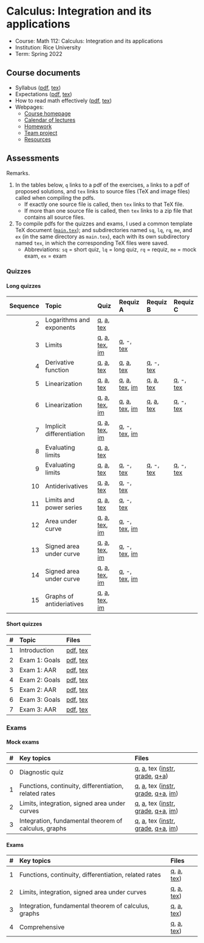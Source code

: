 # Calculus: Integration and its applications

- Course: Math 112: Calculus: Integration and its applications
- Institution: Rice University
- Term: Spring 2022



## Course documents

- Syllabus ([pdf](docs/pdf/syl.pdf), [tex](docs/tex/syl.tex))
- Expectations ([pdf](docs/pdf/exp.pdf), [tex](docs/tex/exp.tex))
- How to read math effectively ([pdf](docs/pdf/read.pdf), [tex](docs/tex/read.tex))
- Webpages:
    - [Course homepage](webp/home.html)
    - [Calendar of lectures](webp/cal.html)
    - [Homework](webp/hw.html)
    - [Team project](webp/tp.html)
    - [Resources](webp/res.html)



## Assessments

Remarks.

1. In the tables below, `q` links to a pdf of the exercises, `a` links to a pdf of proposed solutions, and `tex` links to source files (TeX and image files) called when compiling the pdfs.
    - If exactly one source file is called, then `tex` links to that TeX file.
    - If more than one source file is called, then `tex` links to a zip file that contains all source files.
3. To compile pdfs for the quizzes and exams, I used a common template TeX document ([`main.tex`](assess/main.tex)); and subdirectories named `sq`, `lq`, `rq`, `me`, and `ex` (in the same directory as `main.tex`), each with its own subdirectory named `tex`, in which the corresponding TeX files were saved.
    - Abbreviations: `sq` = short quiz, `lq` = long quiz, `rq` = requiz, `me` = mock exam, `ex` = exam

### Quizzes

#### Long quizzes

| Sequence | Topic                    | Quiz     | Requiz A | Requiz B | Requiz C |
|---------:|:-------------------------|:---------|:---------|:---------|:---------|
|        2 | Logarithms and exponents | [q](assess/lq/pdf/02.pdf), [a](assess/lq/pdf/02-sol.pdf), [tex](assess/lq/tex/02.tex) |  |  |
|        3 | Limits                   | [q](assess/lq/pdf/03.pdf), [a](assess/lq/pdf/03-sol.pdf), [tex](assess/lq/tex/03.tex), [im](assess/lq/tex/03-graphics.zip) | [q](assess/rq/pdf/03A.pdf), -, [tex](assess/rq/tex/03A.tex) |  |  |
|        4 | Derivative function      | [q](assess/lq/pdf/04.pdf), [a](assess/lq/pdf/04-sol.pdf), [tex](assess/lq/tex/04.tex) | [q](assess/rq/pdf/04A.pdf), [a](assess/rq/pdf/04A-sol.pdf), [tex](assess/rq/tex/04A.tex) | [q](assess/rq/pdf/04B.pdf), -, [tex](assess/rq/tex/04B.tex) |  |
|        5 | Linearization            | [q](assess/lq/pdf/05.pdf), [a](assess/lq/pdf/05-sol.pdf), [tex](assess/lq/tex/05.tex) | [q](assess/rq/pdf/05A06A.pdf), [a](assess/rq/pdf/05A06A-sol.pdf), [tex](assess/rq/tex/05A06A.tex), [im](assess/rq/tex/05A06A-graphics.zip) | [q](assess/rq/pdf/05B06B.pdf), [a](assess/rq/pdf/05B06B-sol.pdf), [tex](assess/rq/tex/05B06B.tex) | [q](assess/rq/pdf/05C06C.pdf), -, [tex](assess/rq/tex/05C06C.tex) |
|        6 | Linearization            | [q](assess/lq/pdf/06.pdf), [a](assess/lq/pdf/06-sol.pdf), [tex](assess/lq/tex/06.tex), [im](assess/lq/tex/06-graphics.zip) | [q](assess/rq/pdf/05A06A.pdf), [a](assess/rq/pdf/05A06A-sol.pdf), [tex](assess/rq/tex/05A06A.tex), [im](assess/rq/tex/05A06A-graphics.zip) | [q](assess/rq/pdf/05B06B.pdf), [a](assess/rq/pdf/05B06B-sol.pdf), [tex](assess/rq/tex/05B06B.tex) | [q](assess/rq/pdf/05C06C.pdf), -, [tex](assess/rq/tex/05C06C.tex) |
|        7 | Implicit differentiation | [q](assess/lq/pdf/07.pdf), [a](assess/lq/pdf/07-sol.pdf), [tex](assess/lq/tex/07.tex), [im](assess/lq/tex/07-graphics.zip) | [q](assess/rq/pdf/07A.pdf), -, [tex](assess/rq/tex/07A.tex), [im](assess/rq/tex/07A-graphics.zip) |  |  |
|        8 | Evaluating limits        | [q](assess/lq/pdf/08.pdf), [a](assess/lq/pdf/08-sol.pdf), [tex](assess/lq/tex/08.tex) |  |  |  |
|        9 | Evaluating limits        | [q](assess/lq/pdf/09.pdf), [a](assess/lq/pdf/09-sol.pdf), [tex](assess/lq/tex/09.tex) | [q](assess/rq/pdf/09A.pdf), -, [tex](assess/rq/tex/09A.tex) | [q](assess/rq/pdf/09B.pdf), -, [tex](assess/rq/tex/09B.tex) | [q](assess/rq/pdf/09C.pdf), -, [tex](assess/rq/tex/09C.tex) |
|       10 | Antiderivatives          | [q](assess/lq/pdf/10.pdf), [a](assess/lq/pdf/10-sol.pdf), [tex](assess/lq/tex/10.tex) | [q](assess/rq/pdf/10A.pdf), -, [tex](assess/rq/tex/10A.tex) |  |  |
|       11 | Limits and power series  | [q](assess/lq/pdf/11.pdf), [a](assess/lq/pdf/11-sol.pdf), [tex](assess/lq/tex/11.tex) | [q](assess/rq/pdf/11A.pdf), -, [tex](assess/rq/tex/11A.tex) |  |  |
|       12 | Area under curve         | [q](assess/lq/pdf/12.pdf), [a](assess/lq/pdf/12-sol.pdf), [tex](assess/lq/tex/12.tex), [im](assess/lq/tex/12-graphics.zip) | [q](assess/rq/pdf/12A.pdf), -, [tex](assess/rq/tex/12A.tex), [im](assess/rq/tex/12A-graphics.zip) |  |  |
|       13 | Signed area under curve  | [q](assess/lq/pdf/13.pdf), [a](assess/lq/pdf/13-sol.pdf), [tex](assess/lq/tex/13.tex), [im](assess/lq/tex/13-graphics.zip) | [q](assess/rq/pdf/13A.pdf), -, [tex](assess/rq/tex/13A.tex), [im](assess/rq/tex/13A-graphics.zip) |  |  |
|       14 | Signed area under curve  | [q](assess/lq/pdf/14.pdf), [a](assess/lq/pdf/14-sol.pdf), [tex](assess/lq/tex/14.tex), [im](assess/lq/tex/14-graphics.zip) | [q](assess/rq/pdf/14A.pdf), -, [tex](assess/rq/tex/14A.tex), [im](assess/rq/tex/14A-graphics.zip) |  |  |
|       15 | Graphs of antideriatives | [q](assess/lq/pdf/15.pdf), [a](assess/lq/pdf/05-sol.pdf), [tex](assess/lq/tex/15.tex), [im](assess/lq/tex/15-graphics.zip) |  |  |  |

#### Short quizzes

| # | Topic         | Files |
|--:|:--------------|:------|
| 1 | Introduction  | [pdf](assess/sq/pdf/01.pdf), [tex](assess/sq/tex/01.tex) |
| 2 | Exam 1: Goals | [pdf](assess/sq/pdf/02.pdf), [tex](assess/sq/tex/02.tex) |
| 3 | Exam 1: AAR   | [pdf](assess/sq/pdf/03.pdf), [tex](assess/sq/tex/03.tex) |
| 4 | Exam 2: Goals | [pdf](assess/sq/pdf/04.pdf), [tex](assess/sq/tex/04.tex) |
| 5 | Exam 2: AAR   | [pdf](assess/sq/pdf/05.pdf), [tex](assess/sq/tex/05.tex) |
| 6 | Exam 3: Goals | [pdf](assess/sq/pdf/06.pdf), [tex](assess/sq/tex/06.tex) |
| 7 | Exam 3: AAR   | [pdf](assess/sq/pdf/07.pdf), [tex](assess/sq/tex/07.tex) |


### Exams

#### Mock exams

| # | Key topics | Files |
|:--|:-----------|:------|
| 0 | Diagnostic quiz | [q](assess/lq/pdf/00.pdf), [a](assess/lq/pdf/00-sol.pdf), tex ([instr](assess/me/tex/00-instr.tex), [grade](assess/me/tex/00-grade.tex), [q+a](assess/me/tex/00.tex)) |
| 1 | Functions, continuity, differentiation, related rates | [q](assess/me/pdf/01.pdf), [a](assess/me/pdf/01-sol.pdf), tex ([instr](assess/me/tex/01-instr.tex), [grade](assess/me/tex/01-grade.tex), [q+a](assess/me/tex/01.tex), [im](assess/me/tex/01-graphics.zip)) |
| 2 | Limits, integration, signed area under curves         | [q](assess/me/pdf/02.pdf), [a](assess/me/pdf/02-sol-a.pdf), tex ([instr](assess/me/tex/02-instr.tex), [grade](assess/me/tex/02-grade.tex), [q+a](assess/me/tex/02.tex), [im](assess/me/tex/02-graphics.zip)) |
| 3 | Integration, fundamental theorem of calculus, graphs  | [q](assess/me/pdf/03.pdf), [a](assess/me/pdf/03-sol-a.pdf), tex ([instr](assess/me/tex/03-instr.tex), [grade](assess/me/tex/03-grade.tex), [q+a](assess/me/tex/03.tex), [im](assess/me/tex/03-graphics.zip)) |

#### Exams

| # | Key topics | Files |
|:--|:-----------|:------|
| 1 | Functions, continuity, differentiation, related rates | [q](assess/ex/pdf/01.pdf), [a](assess/ex/pdf/01-sol.pdf), [tex](assess/ex/tex/01.zip)) |
| 2 | Limits, integration, signed area under curves         | [q](assess/ex/pdf/02.pdf), [a](assess/ex/pdf/02-sol.pdf), [tex](assess/ex/tex/02.zip)) |
| 3 | Integration, fundamental theorem of calculus, graphs  | [q](assess/ex/pdf/03.pdf), [a](assess/ex/pdf/03-sol.pdf), [tex](assess/ex/tex/03.zip)) |
| 4 | Comprehensive                                         | [q](assess/lq/pdf/04.pdf), [a](assess/lq/pdf/04-sol.pdf), [tex](assess/ex/tex/04.zip)) |
